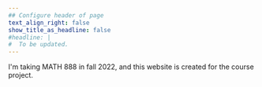 ```yaml
---
## Configure header of page
text_align_right: false
show_title_as_headline: false
#headline: |
#  To be updated.
---
```


<!-- this is a subheadline -->
I'm taking MATH 888 in fall 2022, and this website is created for the course project.
